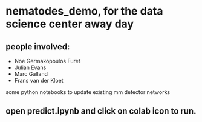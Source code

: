 # nematodes_demo, for the data science center away day

## people involved:

- Noe Germakopoulos Furet
- Julian Evans
- Marc Galland
- Frans van der Kloet

some python notebooks to update existing mm detector networks

## open **predict.ipynb** and click on colab icon to run. 
